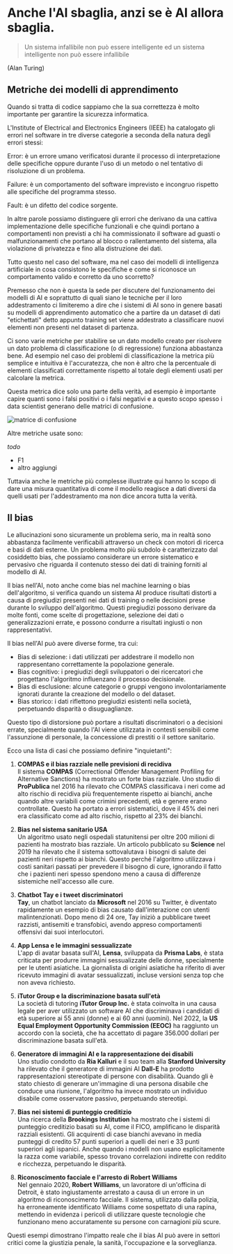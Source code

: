 <!---
status: ALMOST
note: inserire immagine della targa sullo zaino
manca totalmente la parte realtiva a privacy e copyright, forse meglio un capitolo a parte.
-->

# Anche l'AI sbaglia, anzi se è AI allora sbaglia.

> Un sistema infallibile non può essere intelligente ed un sistema intelligente non può essere infallibile 

(Alan Turing)



## Metriche dei modelli di apprendimento

Quando si tratta di codice sappiamo che la sua correttezza è molto importante per garantire la sicurezza informatica. 

L'Institute of Electrical and Electronics Engineers (IEEE) ha catalogato gli errori nel software in tre diverse categorie a seconda della natura degli errori stessi:

Error: è un errore umano verificatosi durante il processo di interpretazione delle specifiche oppure durante l'uso di un metodo o nel tentativo di risoluzione di un problema.

Failure: è un comportamento del software imprevisto e incongruo rispetto alle specifiche del programma stesso.

Fault: è un difetto del codice sorgente.


In altre parole possiamo distinguere gli errori che derivano da una cattiva implementazione delle specifiche funzionali e che quindi portano a comportamenti non previsti a chi ha commissionato il software ad guasti o malfunzionamenti che portano al blocco o rallentamento del sistema, alla violazione di privatezza e fino alla distruzione dei dati.

Tutto questo nel caso del software, ma nel caso dei modelli di intelligenza artificiale in cosa consistono le specifiche e come si riconosce un comportamento valido e corretto da uno scorretto?


Premesso che non è questa la sede per discutere del funzionamento dei modelli di AI e soprattutto di quali siano le tecniche per il loro addestramento ci limiteremo a dire che i sistemi di AI sono in genere basati su modelli di apprendimento automatico che a partire da un dataset di dati "etichettati" detto appunto training set viene addestrato a classificare nuovi elementi non presenti nel dataset di partenza.

Ci sono varie metriche per stabilire se un dato modello creato per risolvere un dato problema di classificazione (o di regressione) funziona abbastanza bene. Ad esempio nel caso dei problemi di classificazione la metrica più semplice e intuitiva è l'accuratezza, che non è altro che la percentuale di elementi classificati correttamente rispetto al totale degli elementi usati per calcolare la metrica.

Questa metrica dice solo una parte della verità, ad esempio è importante capire quanti sono i falsi positivi o i falsi negativi e a questo scopo spesso i data scientist generano delle matrici di confusione.

![matrice di confusione](images/confusion-matrix.png)

Altre metriche usate sono:

*todo*
- F1
- altro aggiungi


Tuttavia anche le metriche più complesse illustrate qui hanno lo scopo di dare una misura quantitativa di come il modello reagisce a dati diversi da quelli usati per l'addestramento ma non dice ancora tutta la verità.




## Il bias

Le allucinazioni sono sicuramente un problema serio, ma in realtà sono abbastanza facilmente verificabili attraverso un check con motori di ricerca e basi di dati esterne. Un problema molto più subdolo è caratterizzato dal cosiddetto bias, che possiamo considerare un errore sistematico e pervasivo che riguarda il contenuto stesso dei dati di training forniti al modello di AI.

Il bias nell'AI, noto anche come bias nel machine learning o bias dell'algoritmo, si verifica quando un sistema AI produce risultati distorti a causa di pregiudizi presenti nei dati di training o nelle decisioni prese durante lo sviluppo dell'algoritmo. Questi pregiudizi possono derivare da molte fonti, come scelte di progettazione, selezione dei dati o generalizzazioni errate, e possono condurre a risultati ingiusti o non rappresentativi.

Il bias nell'AI può avere diverse forme, tra cui:

- Bias di selezione: i dati utilizzati per addestrare il modello non rappresentano correttamente la popolazione generale.
- Bias cognitivo: i pregiudizi degli sviluppatori o dei ricercatori che progettano l'algoritmo influenzano il processo decisionale.
- Bias di esclusione: alcune categorie o gruppi vengono involontariamente ignorati durante la creazione del modello o del dataset.
- Bias storico: i dati riflettono pregiudizi esistenti nella società, perpetuando disparità o disuguaglianze.

Questo tipo di distorsione può portare a risultati discriminatori o a decisioni errate, specialmente quando l'AI viene utilizzata in contesti sensibili come l'assunzione di personale, la concessione di prestiti o il settore sanitario.


Ecco una lista di casi che possiamo definire "inquietanti":

1. **COMPAS e il bias razziale nelle previsioni di recidiva**  
   Il sistema **COMPAS** (Correctional Offender Management Profiling for Alternative Sanctions) ha mostrato un forte bias razziale. Uno studio di **ProPublica** nel 2016 ha rilevato che COMPAS classificava i neri come ad alto rischio di recidiva più frequentemente rispetto ai bianchi, anche quando altre variabili come crimini precedenti, età e genere erano controllate. Questo ha portato a errori sistematici, dove il 45% dei neri era classificato come ad alto rischio, rispetto al 23% dei bianchi.

2. **Bias nel sistema sanitario USA**  
   Un algoritmo usato negli ospedali statunitensi per oltre 200 milioni di pazienti ha mostrato bias razziale. Un articolo pubblicato su **Science** nel 2019 ha rilevato che il sistema sottovalutava i bisogni di salute dei pazienti neri rispetto ai bianchi. Questo perché l'algoritmo utilizzava i costi sanitari passati per prevedere il bisogno di cure, ignorando il fatto che i pazienti neri spesso spendono meno a causa di differenze sistemiche nell'accesso alle cure.

3. **Chatbot Tay e i tweet discriminatori**  
   **Tay**, un chatbot lanciato da **Microsoft** nel 2016 su Twitter, è diventato rapidamente un esempio di bias causato dall'interazione con utenti malintenzionati. Dopo meno di 24 ore, Tay iniziò a pubblicare tweet razzisti, antisemiti e transfobici, avendo appreso comportamenti offensivi dai suoi interlocutori.

4. **App Lensa e le immagini sessualizzate**  
   L'app di avatar basata sull'AI, **Lensa**, sviluppata da **Prisma Labs**, è stata criticata per produrre immagini sessualizzate delle donne, specialmente per le utenti asiatiche. La giornalista di origini asiatiche ha riferito di aver ricevuto immagini di avatar sessualizzati, incluse versioni senza top che non aveva richiesto.

5. **iTutor Group e la discriminazione basata sull'età**  
   La società di tutoring **iTutor Group Inc.** è stata coinvolta in una causa legale per aver utilizzato un software AI che discriminava i candidati di età superiore ai 55 anni (donne) e ai 60 anni (uomini). Nel 2022, la **US Equal Employment Opportunity Commission (EEOC)** ha raggiunto un accordo con la società, che ha accettato di pagare 356.000 dollari per discriminazione basata sull'età.

6. **Generatore di immagini AI e la rappresentazione dei disabili**  
   Uno studio condotto da **Ria Kalluri** e il suo team alla **Stanford University** ha rilevato che il generatore di immagini AI **Dall-E** ha prodotto rappresentazioni stereotipate di persone con disabilità. Quando gli è stato chiesto di generare un'immagine di una persona disabile che conduce una riunione, l'algoritmo ha invece mostrato un individuo disabile come osservatore passivo, perpetuando stereotipi.

7. **Bias nei sistemi di punteggio creditizio**  
   Una ricerca della **Brookings Institution** ha mostrato che i sistemi di punteggio creditizio basati su AI, come il FICO, amplificano le disparità razziali esistenti. Gli acquirenti di case bianchi avevano in media punteggi di credito 57 punti superiori a quelli dei neri e 33 punti superiori agli ispanici. Anche quando i modelli non usano esplicitamente la razza come variabile, spesso trovano correlazioni indirette con reddito e ricchezza, perpetuando le disparità.

8. **Riconoscimento facciale e l'arresto di Robert Williams**  
   Nel gennaio 2020, **Robert Williams**, un lavoratore di un'officina di Detroit, è stato ingiustamente arrestato a causa di un errore in un algoritmo di riconoscimento facciale. Il sistema, utilizzato dalla polizia, ha erroneamente identificato Williams come sospettato di una rapina, mettendo in evidenza i pericoli di utilizzare queste tecnologie che funzionano meno accuratamente su persone con carnagioni più scure. 

Questi esempi dimostrano l'impatto reale che il bias AI può avere in settori critici come la giustizia penale, la sanità, l'occupazione e la sorveglianza.



